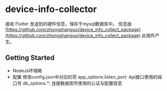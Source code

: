 # device-info-collector

接收 Flutter 发送到的硬件信息，保存于mysql数据库中。
信息由 [https://github.com/zhongshanguo/device_info_collect_package](https://github.com/zhongshanguo/device_info_collect_package) 此插件产生。

## Getting Started

- NodeJs环境略
- 配置
    修改config.json中对应的项
        app_options.listen_port: Api接口使用的端口号
        db_options.*: 连接数据库所使用的认证与配置信息

